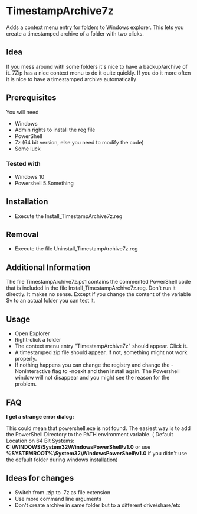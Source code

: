 # TimestampArchive7z
Adds a context menu entry for folders to Windows explorer. This lets you create a timestamped archive of a folder with two clicks.

## Idea
If you mess around with some folders it's nice to have a backup/archive of it.
7Zip has a nice context menu to do it quite quickly. 
If you do it more often it is nice to have a timestamped archive automatically


## Prerequisites
You will need
* Windows
* Admin rights to install the reg file
* PowerShell
* 7z (64 bit version, else you need to modify the code)
* Some luck

### Tested with
* Windows 10
* Powershell 5.Something

## Installation
* Execute the Install_TimestampArchive7z.reg

## Removal
* Execute the file Uninstall_TimestampArchive7z.reg

## Additional Information
The file TimestampArchive7z.ps1 contains the commented PowerShell code that is included in the file Install_TimestampArchive7z.reg. Don't run it directly. It makes no sense. Except if you change the content of the variable $v to an actual folder you can test it.

## Usage
* Open Explorer
* Right-click a folder
* The context menu entry "TimestampArchive7z" should appear. Click it. 
* A timestamped zip file should appear. If not, something might not work properly.
* If nothing happens you can change the registry and change the -NonInteractive flag to -noexit and then install again. The Powershell window will not disappear and you might see the reason for the problem.

## FAQ
**I get a strange error dialog:**

This could mean that powershell.exe is not found. The easiest way is to add the PowerShell Directory to the PATH environment variable. ( Default Location on 64 Bit Systems: **C:\WINDOWS\System32\WindowsPowerShell\v1.0** or use **%SYSTEMROOT%\System32\WindowsPowerShell\v1.0**  if you didn't use the default folder during windows installation)

## Ideas for changes
* Switch from .zip to .7z as file extension
* Use more command line arguments
* Don't create archive in same folder but to a different drive/share/etc
